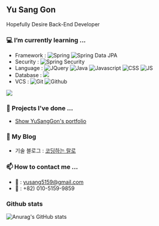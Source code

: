 ## Yu Sang Gon
Hopefully Desire Back-End Developer


### 💻 I’m currently learning ... 
* Framework : ![Spring](https://img.shields.io/badge/Spring-6DB33F?style=for-the-badge&logo=spring&logoColor=white) ![Spring Data JPA](https://img.shields.io/badge/Spring_Data_Jpa-6DB33F?style=for-the-badge&logo=spring&logoColor=white)
* Security : ![Spring Security](https://img.shields.io/badge/Spring_Security-6DB33F?style=for-the-badge&logo=Spring-Security&logoColor=white)
* Language : ![JQuery](https://img.shields.io/badge/jQuery-0769AD?style=for-the-badge&logo=jquery&logoColor=white) ![Java](https://img.shields.io/badge/Java-ED8B00?style=for-the-badge&logo=openjdk&logoColor=white) ![Javascript](https://img.shields.io/badge/HTML5-E34F26?style=for-the-badge&logo=html5&logoColor=white) ![CSS](https://img.shields.io/badge/CSS3-1572B6?style=for-the-badge&logo=css3&logoColor=white) ![JS](https://img.shields.io/badge/JavaScript-F7DF1E?style=for-the-badge&logo=JavaScript&logoColor=white) ![]()
* Database : ![](https://img.shields.io/badge/MySQL-005C84?style=for-the-badge&logo=mysql&logoColor=white)
* VCS : ![Git](https://img.shields.io/badge/GIT-E44C30?style=for-the-badge&logo=git&logoColor=white) ![Github](https://img.shields.io/badge/GitHub-100000?style=for-the-badge&logo=github&logoColor=white)

![](https://github-readme-stats.vercel.app/api/top-langs/?username=YuSangGon&theme=blue-gree)


### 📝 Projects I've done ...
* [Show YuSangGon's portfolio](https://github.com/YuSangGon/portfolio)


### 📓 My Blog
* 기술 블로그 : [코딩하는 랄로](https://codingralro.tistory.com/)


### 📫 How to contact me ...
* 📧 : yusang5159@gmail.com
* 📱 : +82) 010-5159-9859


### Github stats
![Anurag's GitHub stats](https://github-readme-stats.vercel.app/api?username=YuSangGon&show_icons=true&theme=shadow_blue)
<!--
**YuSangGon/YuSangGon** is a ✨ _special_ ✨ repository because its `README.md` (this file) appears on your GitHub profile.

Here are some ideas to get you started:

- 🔭 I’m currently working on ...
- 🌱 I’m currently learning ...
- 👯 I’m looking to collaborate on ...
- 🤔 I’m looking for help with ...
- 💬 Ask me about ...
- 📫 How to reach me: ...
- 😄 Pronouns: ...
- ⚡ Fun fact: ...
-->
